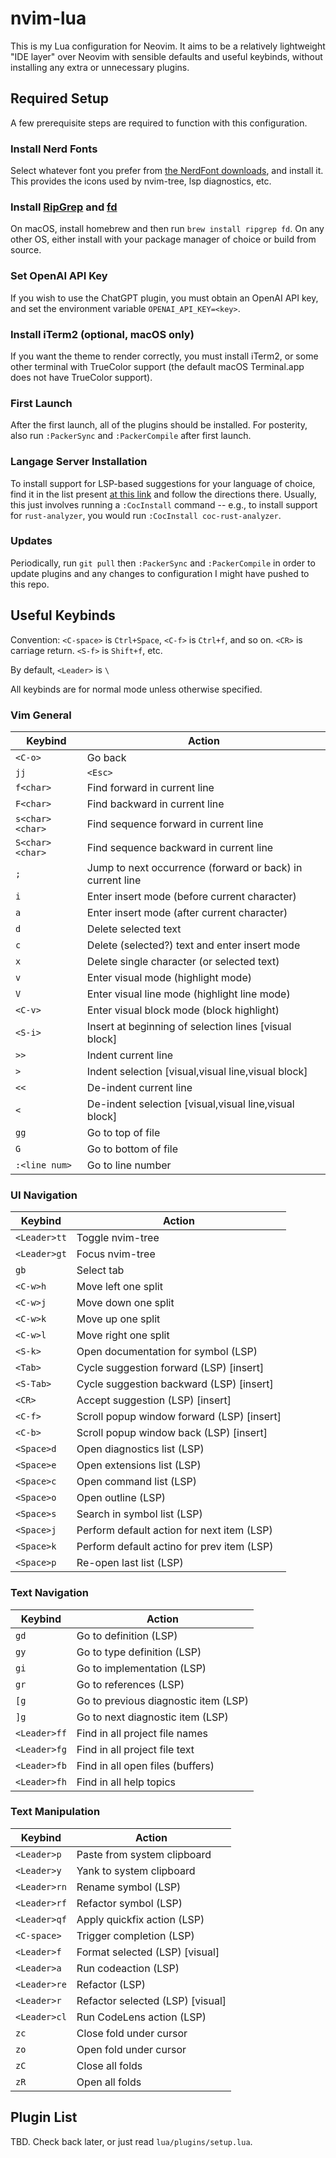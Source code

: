 # nvim-lua

This is my Lua configuration for Neovim. It aims to be a relatively lightweight
"IDE layer" over Neovim with sensible defaults and useful keybinds, without
installing any extra or unnecessary plugins.


## Required Setup

A few prerequisite steps are required to function with this configuration. 


### Install Nerd Fonts

Select whatever font you prefer from [the NerdFont
downloads](https://www.nerdfonts.com/font-downloads), and install it. This
provides the icons used by nvim-tree, lsp diagnostics, etc.


### Install [RipGrep](https://github.com/BurntSushi/ripgrep) and [fd](https://github.com/sharkdp/fd)

On macOS, install homebrew and then run `brew install ripgrep fd`. On any other
OS, either install with your package manager of choice or build from source.


### Set OpenAI API Key

If you wish to use the ChatGPT plugin, you must obtain an OpenAI API key, and
set the environment variable `OPENAI_API_KEY=<key>`.


### Install iTerm2 (optional, macOS only)

If you want the theme to render correctly, you must install iTerm2, or some
other terminal with TrueColor support (the default macOS Terminal.app does not
have TrueColor support).


### First Launch

After the first launch, all of the plugins should be installed. For posterity,
also run `:PackerSync` and `:PackerCompile` after first launch.


### Langage Server Installation

To install support for LSP-based suggestions for your language of choice, find
it in the list present [at this
link](https://github.com/neoclide/coc.nvim/wiki/Language-servers) and follow the
directions there. Usually, this just involves running a `:CocInstall` command --
e.g., to install support for `rust-analyzer`, you would run `:CocInstall
coc-rust-analyzer`.


### Updates

Periodically, run `git pull` then `:PackerSync` and `:PackerCompile` in order
to update plugins and any changes to configuration I might have pushed to this repo.


## Useful Keybinds

Convention: `<C-space>` is `Ctrl+Space`, `<C-f>` is `Ctrl+f`, and so on. `<CR>`
is carriage return. `<S-f>` is `Shift+f`, etc.

By default, `<Leader>` is `\`

All keybinds are for normal mode unless otherwise specified.


### Vim General

| Keybind         | Action                                                    |
|-----------------|-----------------------------------------------------------|
| `<C-o>`         | Go back                                                   |
| `jj`            | `<Esc>`                                                   |
| `f<char>`       | Find <char> forward in current line                       |
| `F<char>`       | Find <char> backward in current line                      |
| `s<char><char>` | Find sequence <char><char> forward in current line        |
| `S<char><char>` | Find sequence <char><char> backward in current line       |
| `;`             | Jump to next occurrence (forward or back) in current line |
| `i`             | Enter insert mode (before current character)              |
| `a`             | Enter insert mode (after current character)               |
| `d`             | Delete selected text                                      |
| `c`             | Delete (selected?) text and enter insert mode             |
| `x`             | Delete single character (or selected text)                |
| `v`             | Enter visual mode (highlight mode)                        |
| `V`             | Enter visual line mode (highlight line mode)              |
| `<C-v>`         | Enter visual block mode (block highlight)                 |
| `<S-i>`         | Insert at beginning of selection lines [visual block]     |
| `>>`            | Indent current line                                       |
| `>`             | Indent selection [visual,visual line,visual block]        |
| `<<`            | De-indent current line                                    |
| `<`             | De-indent selection [visual,visual line,visual block]     |
| `gg`            | Go to top of file                                         |
| `G`             | Go to bottom of file                                      |
| `:<line num>`   | Go to line number                                         |


### UI Navigation

| Keybind      | Action                                     |
|--------------|--------------------------------------------|
| `<Leader>tt` | Toggle nvim-tree                           |
| `<Leader>gt` | Focus nvim-tree                            |
| `gb`         | Select tab                                 |
| `<C-w>h`     | Move left one split                        |
| `<C-w>j`     | Move down one split                        |
| `<C-w>k`     | Move up one split                          |
| `<C-w>l`     | Move right one split                       |
| `<S-k>`      | Open documentation for symbol (LSP)        |
| `<Tab>`      | Cycle suggestion forward (LSP) [insert]    |
| `<S-Tab>`    | Cycle suggestion backward (LSP) [insert]   |
| `<CR>`       | Accept suggestion (LSP) [insert]           |
| `<C-f>`      | Scroll popup window forward (LSP) [insert] |
| `<C-b>`      | Scroll popup window back (LSP) [insert]    |
| `<Space>d`   | Open diagnostics list (LSP)                |
| `<Space>e`   | Open extensions list (LSP)                 |
| `<Space>c`   | Open command list (LSP)                    |
| `<Space>o`   | Open outline (LSP)                         |
| `<Space>s`   | Search in symbol list (LSP)                |
| `<Space>j`   | Perform default action for next item (LSP) |
| `<Space>k`   | Perform default actino for prev item (LSP) |
| `<Space>p`   | Re-open last list (LSP)                    |


### Text Navigation

| Keybind      | Action                               |
|--------------|--------------------------------------|
| `gd`         | Go to definition (LSP)               |
| `gy`         | Go to type definition (LSP)          |
| `gi`         | Go to implementation (LSP)           |
| `gr`         | Go to references (LSP)               |
| `[g`         | Go to previous diagnostic item (LSP) |
| `]g`         | Go to next diagnostic item (LSP)     |
| `<Leader>ff` | Find in all project file names      |
| `<Leader>fg` | Find in all project file text       |
| `<Leader>fb` | Find in all open files (buffers)    |
| `<Leader>fh` | Find in all help topics             |


### Text Manipulation

| Keybind      | Action                           |
|--------------|----------------------------------|
| `<Leader>p`  | Paste from system clipboard      |
| `<Leader>y`  | Yank to system clipboard         |
| `<Leader>rn` | Rename symbol (LSP)              |
| `<Leader>rf` | Refactor symbol (LSP)            |
| `<Leader>qf` | Apply quickfix action (LSP)      |
| `<C-space>`  | Trigger completion (LSP)         |
| `<Leader>f`  | Format selected (LSP) [visual]   |
| `<Leader>a`  | Run codeaction (LSP)             |
| `<Leader>re` | Refactor (LSP)                   |
| `<Leader>r`  | Refactor selected (LSP) [visual] |
| `<Leader>cl` | Run CodeLens action (LSP)        |
| `zc`         | Close fold under cursor          |
| `zo`         | Open fold under cursor           |
| `zC`         | Close all folds                  |
| `zR`         | Open all folds                   |


## Plugin List

TBD. Check back later, or just read `lua/plugins/setup.lua`.
